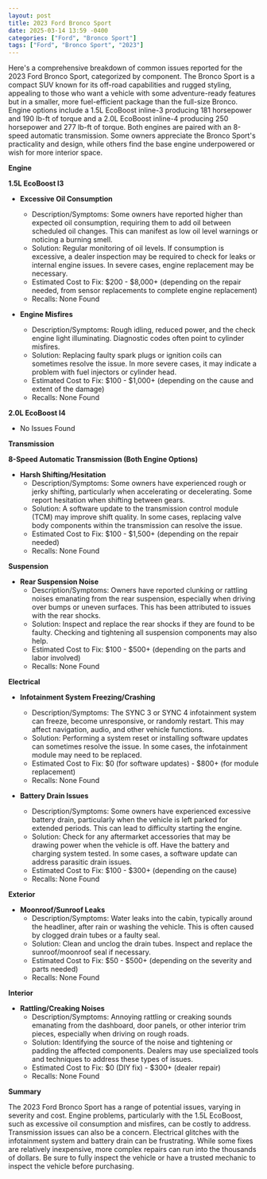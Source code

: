 ```yaml
---
layout: post
title: 2023 Ford Bronco Sport
date: 2025-03-14 13:59 -0400
categories: ["Ford", "Bronco Sport"]
tags: ["Ford", "Bronco Sport", "2023"]
---
```

Here's a comprehensive breakdown of common issues reported for the 2023 Ford Bronco Sport, categorized by component. The Bronco Sport is a compact SUV known for its off-road capabilities and rugged styling, appealing to those who want a vehicle with some adventure-ready features but in a smaller, more fuel-efficient package than the full-size Bronco. Engine options include a 1.5L EcoBoost inline-3 producing 181 horsepower and 190 lb-ft of torque and a 2.0L EcoBoost inline-4 producing 250 horsepower and 277 lb-ft of torque. Both engines are paired with an 8-speed automatic transmission. Some owners appreciate the Bronco Sport's practicality and design, while others find the base engine underpowered or wish for more interior space.

**Engine**

**1.5L EcoBoost I3**

* **Excessive Oil Consumption**
    * Description/Symptoms: Some owners have reported higher than expected oil consumption, requiring them to add oil between scheduled oil changes. This can manifest as low oil level warnings or noticing a burning smell.
    * Solution: Regular monitoring of oil levels. If consumption is excessive, a dealer inspection may be required to check for leaks or internal engine issues. In severe cases, engine replacement may be necessary.
    * Estimated Cost to Fix: $200 - $8,000+ (depending on the repair needed, from sensor replacements to complete engine replacement)
    * Recalls: None Found

* **Engine Misfires**
    * Description/Symptoms: Rough idling, reduced power, and the check engine light illuminating. Diagnostic codes often point to cylinder misfires.
    * Solution: Replacing faulty spark plugs or ignition coils can sometimes resolve the issue. In more severe cases, it may indicate a problem with fuel injectors or cylinder head.
    * Estimated Cost to Fix: $100 - $1,000+ (depending on the cause and extent of the damage)
    * Recalls: None Found

**2.0L EcoBoost I4**

* No Issues Found

**Transmission**

**8-Speed Automatic Transmission (Both Engine Options)**

* **Harsh Shifting/Hesitation**
    * Description/Symptoms: Some owners have experienced rough or jerky shifting, particularly when accelerating or decelerating. Some report hesitation when shifting between gears.
    * Solution: A software update to the transmission control module (TCM) may improve shift quality. In some cases, replacing valve body components within the transmission can resolve the issue.
    * Estimated Cost to Fix: $100 - $1,500+ (depending on the repair needed)
    * Recalls: None Found

**Suspension**

* **Rear Suspension Noise**
    * Description/Symptoms: Owners have reported clunking or rattling noises emanating from the rear suspension, especially when driving over bumps or uneven surfaces. This has been attributed to issues with the rear shocks.
    * Solution: Inspect and replace the rear shocks if they are found to be faulty. Checking and tightening all suspension components may also help.
    * Estimated Cost to Fix: $100 - $500+ (depending on the parts and labor involved)
    * Recalls: None Found

**Electrical**

* **Infotainment System Freezing/Crashing**
    * Description/Symptoms: The SYNC 3 or SYNC 4 infotainment system can freeze, become unresponsive, or randomly restart. This may affect navigation, audio, and other vehicle functions.
    * Solution: Performing a system reset or installing software updates can sometimes resolve the issue. In some cases, the infotainment module may need to be replaced.
    * Estimated Cost to Fix: $0 (for software updates) - $800+ (for module replacement)
    * Recalls: None Found

* **Battery Drain Issues**
    * Description/Symptoms: Some owners have experienced excessive battery drain, particularly when the vehicle is left parked for extended periods. This can lead to difficulty starting the engine.
    * Solution: Check for any aftermarket accessories that may be drawing power when the vehicle is off. Have the battery and charging system tested. In some cases, a software update can address parasitic drain issues.
    * Estimated Cost to Fix: $100 - $300+ (depending on the cause)
    * Recalls: None Found

**Exterior**

* **Moonroof/Sunroof Leaks**
    * Description/Symptoms: Water leaks into the cabin, typically around the headliner, after rain or washing the vehicle. This is often caused by clogged drain tubes or a faulty seal.
    * Solution: Clean and unclog the drain tubes. Inspect and replace the sunroof/moonroof seal if necessary.
    * Estimated Cost to Fix: $50 - $500+ (depending on the severity and parts needed)
    * Recalls: None Found

**Interior**

* **Rattling/Creaking Noises**
    * Description/Symptoms: Annoying rattling or creaking sounds emanating from the dashboard, door panels, or other interior trim pieces, especially when driving on rough roads.
    * Solution: Identifying the source of the noise and tightening or padding the affected components. Dealers may use specialized tools and techniques to address these types of issues.
    * Estimated Cost to Fix: $0 (DIY fix) - $300+ (dealer repair)
    * Recalls: None Found

**Summary**

The 2023 Ford Bronco Sport has a range of potential issues, varying in severity and cost. Engine problems, particularly with the 1.5L EcoBoost, such as excessive oil consumption and misfires, can be costly to address. Transmission issues can also be a concern. Electrical glitches with the infotainment system and battery drain can be frustrating. While some fixes are relatively inexpensive, more complex repairs can run into the thousands of dollars. Be sure to fully inspect the vehicle or have a trusted mechanic to inspect the vehicle before purchasing.

